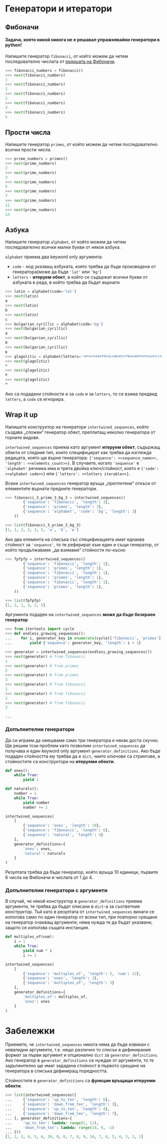 # Генератори и итератори

## Фибоначи
#### Задача, която никой никога не е решавал упражнявайки генератори в python!

Напишете генератор `fibonacci`, от който можем да четем последователно числата от [редицата на Фибоначи](https://en.wikipedia.org/wiki/Fibonacci_number).

```python
>>> fibonacci_numbers = fibonacci()
>>> next(fibonacci_numbers)
1
>>> next(fibonacci_numbers)
1
>>> next(fibonacci_numbers)
2
>>> next(fibonacci_numbers)
3
>>> next(fibonacci_numbers)
5
```

## Прости числа
Напишете генератор `primes`, от който можем да четем последователно всички прости числа.

```python
>>> prime_numbers = primes()
>>> next(prime_numbers)
2
>>> next(prime_numbers)
3
>>> next(prime_numbers)
5
>>> next(prime_numbers)
7
>>> next(prime_numbers)
11
>>> next(prime_numbers)
13
```

## Азбука
Напишете генератор `alphabet`, от който можем да четем последователно всички малки букви от някоя азбука.

`alphabet` приема два keyword only аргумента:
 * `code` - код указващ азбуката, която трябва да бъде произведена от генератора(може да бъде `'lat'` или `'bg'`)
 * `letters` - **итеруем обект**, в който се съдържат всички букви от азбуката в реда, в който трябва да бъдат върнати

```python
>>> latin = alphabet(code='lat')
>>> next(latin)
a
>>> next(latin)
b
>>> next(latin)
c
>>> bulgarian_cyrillic = alphabet(code='bg')
>>> next(bulgarian_cyrillic)
а
>>> next(bulgarian_cyrillic)
б
>>> next(bulgarian_cyrillic)
в
>>> glagolitic = alphabet(letters='ⰰⰱⰲⰳⰴⰵⰶⰷⰸⰹⰺⰻⰼⰽⰾⰿⱀⱁⱂⱃⱄⱅⱆⱇⱈⱉⱊⱋⱌⱍⱎⱏⱐⱑⱒⱓⱔⱕⱖⱗⱘⱙⱚⱛⱜⱝⱞ')
>>> next(glagolitic)
ⰰ
>>> next(glagolitic)
ⰱ
>>> next(glagolitic)
ⰲ
```

Ако са подадени стойности и за `code` и за `letters`, то се взима предвид `letters`, а `code` се игнорира.

## Wrap it up
Напишете конструктор на генератори `intertwined_sequences`, който създава „сложен“ генератор обект, преплитащ няколко генератора от горните видове.

`intertwined_sequences` приема като аргумент **итеруем обект**, съдържащ обекти от следния тип, които специфицират как трябва да изглежда редицата, която ще върне генератора: `{'sequence': <<sequence_name>>, 'length': <<elements_count>>}`. В случаите, когато `'sequence'` е `'alphabet'` речника има и трета двойка ключ/стойност, която е `{'code': <<alphabet code>>}` или `{'letters': <<letters iterable>>}`.

Всеки `intertwined_sequences` генератор връща „преплетени“ откъси от елементите върнати предните генератори.

```python
>>> fibonacci_3_prime_3_bg_3 = intertwined_sequences((
        {'sequence': 'fibonacci', 'length': 3},
        {'sequence': 'primes', 'length': 3},
        {'sequence': 'alphabet', 'code': 'bg', 'length': 3}
    ))

>>> list(fibonacci_3_prime_3_bg_3)
[1, 1, 2, 2, 3, 5, 'а', 'б', 'в']
```

Ако два елемента на списъка със спецификацията имат еднаква стойност за `'sequence'`, то те реферират към един и същи генератор, от който продължаваме „да взимаме“ стойности по-късно

```python
>>> fpfpfp = intertwined_sequences((
        {'sequence': 'fibonacci', 'length': 1},
        {'sequence': 'primes', 'length': 1},
        {'sequence': 'fibonacci', 'length': 1},
        {'sequence': 'primes', 'length': 1},
        {'sequence': 'fibonacci', 'length': 1},
        {'sequence': 'primes', 'length': 1},
    ))

>>> list(fpfpfp)
[1, 2, 1, 3, 2, 5]
```
Аргумента подаден на `intertwined_sequences` **може да бъде безкраен генератор**

```python
>>> from itertools import cycle
>>> def endless_growing_sequences():
...    for i, generator_key in enumerate(cycle(['fibonacci', 'primes'])):
...        yield {'sequence': generator_key, 'length': i + 1}

>>> generator = intertwined_sequences(endless_growing_sequences())
>>> next(generator) # from fibonacci
1
>>> next(generator) # from primes
2
>>> next(generator) # from primes
3
>>> next(generator) # from fibonacci
1
>>> next(generator) # from fibonacci
2
>>> next(generator) # from fibonacci
3

...
```

### Допълнителни генератори
Да си играем да омешваме само три генератора е някак доста скучно. Ще решим този проблем като позволим `intertwined_sequences` да получава и един keyword only аргумент `generator_definitions`. Ако бъде подаден стойността му трябва да е `dict`, чиито ключове са стрингове, а стойностите са конструктори на **итеруеми обекти**.


```python
def ones():
    while True:
        yield 1

def naturals():
    number = 1
    while True:
        yield number
        number += 1

intertwined_sequences(
    [
        {'sequence': 'ones', 'length': 10},
        {'sequence': 'fibonacci', 'length': 6},
        {'sequence': 'natural', 'length': 4}
    ],
    generator_definitions={
        'ones': ones,
        'natural': naturals
    }
)
```

Резултата трябва да бъде генератор, който връща 10 единици, първите 6 числа на Фибоначи и числата от 1 до 4.

### Допълнителни генератори с аргументи
В случай, че някой конструктор в `generator_definitions` приема аргументи, те трябва да бъдат описани в `dict`-а за съответния конструктор. Тъй като в резултата от `intertwined_sequences` винаги се използва само по един генератор от всеки тип, при повторно срещане на генератор очакващ аргументи, няма нужда те да бъдат указвани, защото се използва същата инстанция.

```python
def multiples_of(num):
    i = 1
    while True:
        yield num * i
        i += 1

intertwined_sequences(
    [
        {'sequence': 'multiples_of', 'length': 5, 'num': 12},
        {'sequence': 'ones', 'length': 3},
        {'sequence': 'multiples_of', 'length': 3}
    ],
    generator_definitions={
        'multiples_of': multiples_of,
        'ones': ones
    }
)
```

# Забележки
Приемете, че `intertwined_sequences` никога няма да бъде извикан с невалидни аргументи, т.е. нещо различно то списък в дефинирания формат за първи аргумент и опционално `dict` за `generator_definitions`. Ако генератор в `generator_definitions` се нуждае от аргументи, то те задължително ще имат зададена стойност в първото срещане на генератора в списъка дефиниращ поредността.

Стойностите в `generator_definitions` са **функции връщащи итеруеми обекти**.

```python
>>> list(intertwined_sequences([
...     {'sequence': 'up_to_ten', 'length': 6},
...     {'sequence': 'down_from_ten', 'length': 3},
...     {'sequence': 'up_to_ten', 'length': 4},
...     {'sequence': 'down_from_ten', 'length': 7},
... ], generator_definitions={
...     'up_to_ten': lambda: range(1, 11),
...     'down_from_ten': lambda: range(10, 0, -1)
... }))
[1, 2, 3, 4, 5, 6, 10, 9, 8, 7, 8, 9, 10, 7, 6, 5, 4, 3, 2, 1]
```
